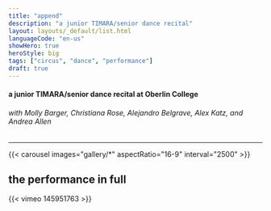 ```yaml
---
title: "append"
description: "a junior TIMARA/senior dance recital"
layout: layouts/_default/list.html
languageCode: "en-us"
showHero: true
heroStyle: big
tags: ["circus", "dance", "performance"]
draft: true
---
```

#### a junior TIMARA/senior dance recital at Oberlin College
###### with Molly Barger, Christiana Rose, Alejandro Belgrave, Alex Katz, and Andrea Allen
---

{{< carousel images="gallery/*" aspectRatio="16-9" interval="2500" >}}

## the performance in full
{{< vimeo 145951763 >}}
